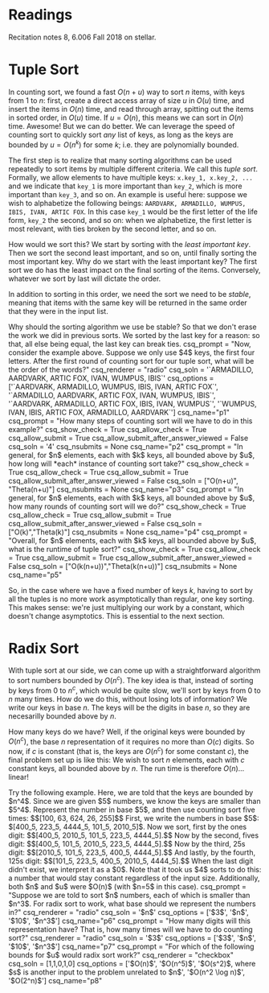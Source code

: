 # Readings 
Recitation notes 8, 6.006 Fall 2018 on stellar.


# Tuple Sort

In counting sort, we found a fast $O(n+u)$ way to sort $n$ items, with keys from $1$ to $n$: first, create a direct access array of size $u$ in $O(u)$ time, and insert the items in $O(n)$ time, and read through array, spitting out the items in sorted order, in $O(u)$ time. If $u = O(n)$, this means we can sort in $O(n)$ time. Awesome! But we can do better. We can leverage the speed of counting sort to quickly sort *any* list of keys, as long as the keys are bounded by $u=O(n^k)$ for some $k$; i.e. they are polynomially bounded.

The first step is to realize that many sorting algorithms can be used repeatedly to sort items by multiple different criteria. We call this *tuple sort*. Formally, we allow elements to have multiple keys: `x.key_1, x.key_2, ...` and we indicate that `key_1` is more important than `key_2`, which is more important than `key_3`, and so on. An example is useful here: suppose we wish to alphabetize the following beings: `AARDVARK, ARMADILLO, WUMPUS, IBIS, IVAN, ARTIC FOX`. In this case `key_1` would be the first letter of the life form, `key_2` the second, and so on: when we alphabetize, the first letter is most relevant, with ties broken by the second letter, and so on.

How would we sort this? We start by sorting with the *least important key*. Then we sort the second least important, and so on, until finally sorting the most important key. 
<checkyourself>
Why do we start with the least important key?
<showhide>
The first sort we do has the least impact on the final sorting of the items. Conversely, whatever we sort by last will dictate the order.
</showhide>
</checkyourself>

In addition to sorting in this order, we need the sort we need to be *stable*, meaning that items with the same key will be returned in the same order that they were in the input list.

<checkyourself>
Why should the sorting algorithm we use be stable?
<showhide>
So that we don't erase the work we did in previous sorts. We sorted by the last key for a reason: so that, all else being equal, the last key can break ties.
</showhide>
</checkyourself>

<question multiplechoice>
csq_prompt = "Now, consider the example above. Suppose we only use $4$ keys, the first four letters. After the first round of counting sort for our tuple sort, what will be the order of the words?"
csq_renderer = "radio"
csq_soln = '`ARMADILLO, AARDVARK, ARTIC FOX, IVAN, WUMPUS, IBIS`'
csq_options =  ['`AARDVARK, ARMADILLO, WUMPUS, IBIS, IVAN, ARTIC FOX`', '`ARMADILLO, AARDVARK, ARTIC FOX, IVAN, WUMPUS, IBIS`', '`AARDVARK, ARMADILLO, ARTIC FOX, IBIS, IVAN, WUMPUS`', '`WUMPUS, IVAN, IBIS, ARTIC FOX, ARMADILLO, AARDVARK`']
csq_name="p1"
</question>

<question expression>
csq_prompt = "How many steps of counting sort will we have to do in this example?"
csq_show_check = True
csq_allow_check = True
csq_allow_submit = True
csq_allow_submit_after_answer_viewed = False
csq_soln = '4'
csq_nsubmits = None
csq_name="p2"
</question>

<question expression>
csq_prompt = "In general, for $n$ elements, each with $k$ keys, all bounded above by $u$, how long will *each* instance of counting sort take?"
csq_show_check = True
csq_allow_check = True
csq_allow_submit = True
csq_allow_submit_after_answer_viewed = False
csq_soln = ["O(n+u)", "Theta(n+u)"]
csq_nsubmits = None
csq_name="p3"
</question>

<question expression>
csq_prompt = "In general, for $n$ elements, each with $k$ keys, all bounded above by $u$, how many rounds of counting sort will we do?"
csq_show_check = True
csq_allow_check = True
csq_allow_submit = True
csq_allow_submit_after_answer_viewed = False
csq_soln = ["O(k)","Theta(k)"]
csq_nsubmits = None
csq_name="p4"
</question>

<question expression>
csq_prompt = "Overall, for $n$ elements, each with $k$ keys, all bounded above by $u$, what is the runtime of tuple sort?"
csq_show_check = True
csq_allow_check = True
csq_allow_submit = True
csq_allow_submit_after_answer_viewed = False
csq_soln = ["O(k(n+u))","Theta(k(n+u))"]
csq_nsubmits = None
csq_name="p5"
</question>

So, in the case where we have a fixed number of keys $k$, having to sort by all the tuples is no more work asymptotically than regular, one key sorting. This makes sense: we're just multiplying our work by a constant, which doesn't change asymptotics. This is essential to the next section.

# Radix Sort

With tuple sort at our side, we can come up with a straightforward algorithm to sort numbers bounded by $O(n^c)$. The key idea is that, instead of sorting by keys from $0$ to $n^c$, which would be quite slow, we'll sort by keys from $0$ to $n$ many times. How do we do this, without losing lots of information? We write our keys in base $n$. The keys will be the digits in base $n$, so they are necesarilly bounded above by $n$.

How many keys do we have? Well, if the original keys were bounded by $O(n^c)$, the base $n$ representation of it requires no more than $O(c)$ digits. So now, if $c$ is constant (that is, the keys are $O(n^c)$ for some constant $c$), the final problem set up is like this: We wish to sort $n$ elements, each with $c$ constant keys, all bounded above by $n$. The run time is therefore $O(n)$... linear!

<checkyourself>
Try the following example. Here, we are told that the keys are bounded by $n^4$. Since we are given $5$ numbers, we know the keys are smaller than $5^4$. Represent the number in base $5$, and then use counting sort five times:
$$[100, 63, 624, 26, 255]$$
<showhide>
First, we write the numbers in base $5$: $[400_5, 223_5, 4444_5, 101_5, 2010_5]$. Now we sort, first by the ones digit: $$[400_5, 2010_5, 101_5, 223_5, 4444_5].$$
Now by the second, fives digit: $$[400_5, 101_5, 2010_5, 223_5, 4444_5].$$
Now by the third, 25s digit: $$[2010_5, 101_5, 223_5, 400_5, 4444_5].$$
And lastly, by the fourth, 125s digit: $$[101_5, 223_5, 400_5, 2010_5, 4444_5].$$
When the last digit didn't exist, we interpret it as a $0$. Note that it took us $4$ sorts to do this: a number that would stay constant regardless of the input size. Additionally, both $n$ and $u$ were $O(n)$ (with $n=5$ in this case).
</showhide>
</checkyourself>

<question multiplechoice>
csq_prompt = "Suppose we are told to sort $n$ numbers, each of which is smaller than $n^3$. For radix sort to work, what base should we represent the numbers in?"
csq_renderer = "radio"
csq_soln = '$n$'
csq_options =  ['$3$', '$n$', '$10$', '$n^3$']
csq_name="p6"
</question>

<question multiplechoice>
csq_prompt = "How many digits will this representation have? That is, how many times will we have to do counting sort?"
csq_renderer = "radio"
csq_soln = '$3$'
csq_options =  ['$3$', '$n$', '$10$', '$n^3$']
csq_name="p7"
</question>


<question multiplechoice>
csq_prompt = "For which of the following bounds for $u$ would radix sort work?"
csq_renderer = "checkbox"
csq_soln = [1,1,0,1,0]
csq_options =  ['$O(n)$',
'$O(n^5)$',
'$O(s^2)$, where $s$ is another input to the problem unrelated to $n$',
'$O(n^2 \log n)$',
'$O(2^n)$']
csq_name="p8"
</question>
